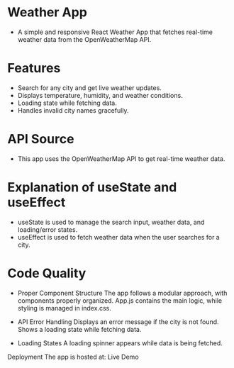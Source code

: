 # Weather App
- A simple and responsive React Weather App that fetches real-time weather data from the OpenWeatherMap API.

# Features
- Search for any city and get live weather updates.
- Displays temperature, humidity, and weather conditions.
- Loading state while fetching data.
- Handles invalid city names gracefully.

# API Source
- This app uses the OpenWeatherMap API to get real-time weather data.

# Explanation of useState and useEffect
- useState is used to manage the search input, weather data, and loading/error states.
- useEffect is used to fetch weather data when the user searches for a city.

# Code Quality
- Proper Component Structure
The app follows a modular approach, with components properly organized.
App.js contains the main logic, while styling is managed in index.css.

- API Error Handling
Displays an error message if the city is not found.
Shows a loading state while fetching data.

- Loading States
A loading spinner appears while data is being fetched.

Deployment
The app is hosted at: Live Demo
